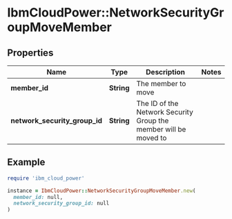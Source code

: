 # IbmCloudPower::NetworkSecurityGroupMoveMember

## Properties

| Name | Type | Description | Notes |
| ---- | ---- | ----------- | ----- |
| **member_id** | **String** | The member to move |  |
| **network_security_group_id** | **String** | The ID of the Network Security Group the member will be moved to |  |

## Example

```ruby
require 'ibm_cloud_power'

instance = IbmCloudPower::NetworkSecurityGroupMoveMember.new(
  member_id: null,
  network_security_group_id: null
)
```

